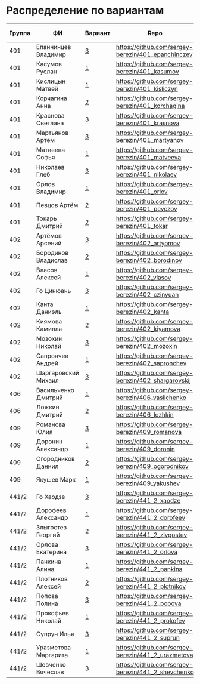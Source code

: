 # Распределение по вариантам

| Группа | ФИ | Вариант | Repo | 1 задание | 2 задание
| - | - | - | - | - | - 
| 401 | Епанчинцев Владимир | [3](Problems.md#вариант-3-двумерная-упаковка) | https://github.com/sergey-berezin/401_epanchinczev 
| 401 | Касумов Руслан      | [1](Problems.md#вариант-1-задача-коммивояжера)| https://github.com/sergey-berezin/401_kasumov | Сдано 24.09
| 401 | Кислицын Матвей     | [1](Problems.md#вариант-1-задача-коммивояжера)| https://github.com/sergey-berezin/401_kisliczyn 
| 401 | Корчагина Анна      | [2](Problems.md#вариант-2-расписание-турнира) | https://github.com/sergey-berezin/401_korchagina
| 401 | Краснова Светлана   | [3](Problems.md#вариант-3-двумерная-упаковка) | https://github.com/sergey-berezin/401_krasnova | Сдано 17.09
| 401 | Мартьянов Артём     | [3](Problems.md#вариант-3-двумерная-упаковка) | https://github.com/sergey-berezin/401_martyanov
| 401 | Матвеева Софья      | [1](Problems.md#вариант-1-задача-коммивояжера)| https://github.com/sergey-berezin/401_matveeva
| 401 | Николаев Глеб       | [3](Problems.md#вариант-3-двумерная-упаковка) | https://github.com/sergey-berezin/401_nikolaev
| 401 | Орлов Владимир      | [1](Problems.md#вариант-1-задача-коммивояжера)| https://github.com/sergey-berezin/401_orlov | Сдано 24.09
| 401 | Певцов Артём        | [2](Problems.md#вариант-2-расписание-турнира) | https://github.com/sergey-berezin/401_pevczov | Сдано 24.09
| 401 | Токарь Дмитрий      | [2](Problems.md#вариант-2-расписание-турнира) | https://github.com/sergey-berezin/401_tokar
| 402 | Артёмов Арсений     | [3](Problems.md#вариант-3-двумерная-упаковка) | https://github.com/sergey-berezin/402_artyomov
| 402 | Бородинов Владислав | [2](Problems.md#вариант-2-расписание-турнира) | https://github.com/sergey-berezin/402_borodinov
| 402 | Власов Алексей      | [1](Problems.md#вариант-1-задача-коммивояжера)| https://github.com/sergey-berezin/402_vlasov
| 402 | Го Цинюань          | [3](Problems.md#вариант-3-двумерная-упаковка) | https://github.com/sergey-berezin/402_czinyuan
| 402 | Канта Даниэль       | [1](Problems.md#вариант-1-задача-коммивояжера)| https://github.com/sergey-berezin/402_kanta | Сдано 24.09
| 402 | Киямова Камилла     | [2](Problems.md#вариант-2-расписание-турнира) | https://github.com/sergey-berezin/402_kiyamova
| 402 | Мозохин Николай     | [3](Problems.md#вариант-3-двумерная-упаковка) | https://github.com/sergey-berezin/402_mozoxin
| 402 | Сапрончев Андрей    | [1](Problems.md#вариант-1-задача-коммивояжера)| https://github.com/sergey-berezin/402_sapronchev | Сдано 17.09 | PR 24.09
| 402 | Шаргаровский Михаил | [3](Problems.md#вариант-3-двумерная-упаковка) | https://github.com/sergey-berezin/402_shargarovskij | Сдано 24.09 
| 406 | Васильченко Дмитрий | [1](Problems.md#вариант-1-задача-коммивояжера)| https://github.com/sergey-berezin/406_vasilchenko | Сдано 13.09
| 406 | Ложкин Дмитрий      | [2](Problems.md#вариант-2-расписание-турнира) | https://github.com/sergey-berezin/406_lozhkin
| 409 | Романова Юлия       | [3](Problems.md#вариант-3-двумерная-упаковка) | https://github.com/sergey-berezin/409_romanova | Сдано 19.09
| 409 | Доронин Александр   | [1](Problems.md#вариант-1-задача-коммивояжера)| https://github.com/sergey-berezin/409_doronin | Сдано 13.09
| 409 | Огородников Даниил  | [2](Problems.md#вариант-2-расписание-турнира) | https://github.com/sergey-berezin/409_ogorodnikov
| 409 | Якушев Марк         | [1](Problems.md#вариант-1-задача-коммивояжера) | https://github.com/sergey-berezin/409_yakushev
| 441/2 | Го Хаодзе         | [3](Problems.md#вариант-3-двумерная-упаковка) | https://github.com/sergey-berezin/441_2_xaodze
| 441/2 | Дорофеев Александр| [1](Problems.md#вариант-1-задача-коммивояжера)| https://github.com/sergey-berezin/441_2_dorofeev | Сдано 23.09
| 441/2 | Злыгостев Георгий | [2](Problems.md#вариант-2-расписание-турнира) | https://github.com/sergey-berezin/441_2_zlygostev
| 441/2 | Орлова Екатерина  | [3](Problems.md#вариант-3-двумерная-упаковка) | https://github.com/sergey-berezin/441_2_orlova
| 441/2 | Панкина Алина     | [1](Problems.md#вариант-1-задача-коммивояжера)| https://github.com/sergey-berezin/441_2_pankina | PR 23.09
| 441/2 | Плотников Алексей | [2](Problems.md#вариант-2-расписание-турнира) | https://github.com/sergey-berezin/441_2_plotnikov
| 441/2 | Попова Полина     | [3](Problems.md#вариант-3-двумерная-упаковка) | https://github.com/sergey-berezin/441_2_popova
| 441/2 | Прокофьев Николай | [1](Problems.md#вариант-1-задача-коммивояжера)| https://github.com/sergey-berezin/441_2_prokofev
| 441/2 | Супрун Илья | [3](Problems.md#вариант-3-двумерная-упаковка) | https://github.com/sergey-berezin/441_2_suprun
| 441/2 | Уразметова Маргарита | [1](Problems.md#вариант-1-задача-коммивояжера)| https://github.com/sergey-berezin/441_2_urazmetova 
| 441/2 | Шевченко Вячеслав | [3](Problems.md#вариант-3-двумерная-упаковка) | https://github.com/sergey-berezin/441_2_shevchenko
